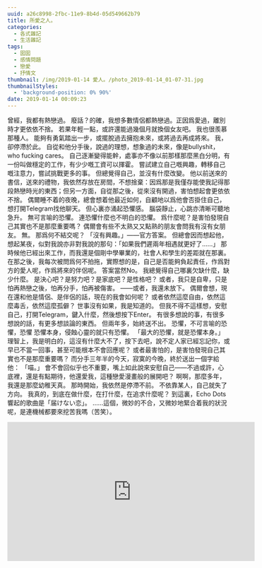 ```yaml
---
uuid: a26c8998-2fbc-11e9-8b4d-05d549662b79
title: 所愛之人。
categories:
  - 各式雜記
  - 生活雜記
tags:
  - 囡囡
  - 感情問題
  - 戀愛
  - 抒情文
thumbnail: /img/2019-01-14 愛人。/photo_2019-01-14_01-07-31.jpg
thumbnailStyles:
  - 'background-position: 0% 90%'
date: 2019-01-14 00:09:23
---
```

曾經，我都有熱戀過。
廢話？的確，我想多數情侶都熱戀過。正因爲愛過，離別時才更依依不捨。
若果年輕一點，或許還能過幾個月就換個女友吧。
我也很羨慕那種人。
能夠有勇氣踏出一步，或擺脫過去擁抱未來，或將過去再成將來。
我，卻停滯於此。
自從和他分手後，說過的理想，想象過的未來，像是bullyshit，who fucking cares。
自己逐漸變得能幹，處事亦不像以前那樣那麼黑白分明，有一份叫做穩定的工作，有少少嘅工資可以揮霍。
嘗試建立自己嘅興趣，轉移自己嘅注意力，嘗試挑戰更多的事。
但總覺得自己，並沒有什麼改變。
他以前送來的書信，送來的禮物，我依然存放在房間，不想捨棄：因爲那是我僅存能使我記得那段熱戀時光的東西；但另一方面，自從那之後，從來沒有開過，害怕想起會更依依不捨。
偶爾睡不着的夜晚，總會想着他最近如何，自顧地以爲他會否掛住自己，想打開Telegram找他聊天。
但心裏亦涌起恐懼感。
腦袋靜止，心跳亦清晰可聽地急升。
無可言喻的恐懼。
連恐懼什麼也不明白的恐懼。
爲什麼呢？是害怕發現自己其實也不是那麼重要嗎？
偶爾會有些不太熟又又點熟的朋友會問我有沒有女朋友。
無。
那爲何不結交呢？
「沒有興趣。」——官方答案。
但總會因而想起他，想起某夜，似對我說亦非對我說的那句：「如果我們遲兩年相遇就更好了……」
那時候他已經出來工作，而我還是個剛中學畢業的，社會人和學生的差距就在那裏。
在那之後，我每次被問爲何不拍拖，實際想的是，自己是否能夠負起責任，作爲對方的愛人呢，作爲將來的伴侶呢。
答案當然No。
我總覺得自己哪裏欠缺什麼，缺少什麼。
是決心吧？是努力吧？是家底吧？是性格吧？
或者，我只是自卑，只是怕再熱戀之後，怕再分手，怕再被傷害。
——或者，我還未放下。
偶爾會想，現在還和他是情侶、是伴侶的話，現在的我會如何呢？
或者依然這麼自由，依然這麼毒舌，依然這麼孤僻？
世事沒有如果，我是知道的。
但我不得不這樣想，安慰自己，打開Telegram，鍵入什麼，然後想按下Enter。
有很多想說的事，有很多想說的話，有更多想談論的東西。
但兩年多，始終送不出。
恐懼，不可言喻的恐懼，恐懼 恐懼本身，侵蝕心靈的就只有恐懼。
「最大的恐懼，就是恐懼本身。」
理智上，我是明白的，這沒有什麼大不了，按下去吧，說不定人家已經忘記你，或早已不當一回事，甚至可能根本不會回應呢？
或者最害怕的，是害怕發現自己其實也不是那麼重要嗎？
而分手三年半的今天，寂寞的今晚，終於送出一個字給他：
「喵。」
會不會回似乎也不重要，嘴上如此說來安慰自己——不過或許，心底裡，還是有點期待，他還愛我，這種戀愛漫畫般的展開吧？
啊啊，那麼多年，我還是那麼幼稚天真。
那時開始，我依然是停滯不前。
不依靠某人，自己就失了方向。
我真的，到底在做什麼，在打什麼，在追求什麼呢？
到這裏，Echo Dots響起的歌曲是「届けない恋」。
……這個，微妙的不合，又微妙地緊合着我的狀況呢，是連機械都要來挖苦我嗎（苦笑）。
<iframe width="560" height="315" src="https://www.youtube.com/embed/N1ptLE5PW4w" frameborder="0" allow="accelerometer; autoplay; encrypted-media; gyroscope; picture-in-picture" allowfullscreen></iframe>
